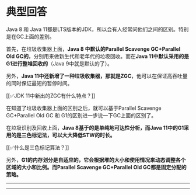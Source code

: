 # 典型回答


Java 8 和 Java 11都是LTS版本的JDK，所以会有人经常问他们之间的区别。特别是在GC上面的差别。



首先，在垃圾收集器上面，**Java 8 中默认的Parallel Scavenge GC+Parallel Old GC的**，分别用来做新生代和老年代的垃圾回收。而在**Java 11中默认采用的是G1进行整堆回收的**（Java 9中就是默认的了）。



另外，**Java 11中还新增了一种垃圾收集器，那就是ZGC**，他可以在保证高吞吐量的同时保证最短的暂停时间。



[[✅JDK 11中新出的ZGC有什么特点？]]



在知道了垃圾收集器上面的区别之后，就可以基于Parallel Scavenge GC+Parallel Old GC 和 G1的区别进一步说一下GC上面的区别了。



在垃圾识别及回收上面，**Java 8基于的是单纯地可达性分析，而Java 11中的G1采用的是三色标记法，可以大大降低STW的时长。**





[[✅什么是三色标记算法？]]



另外，**G1的内存划分是自适应的，它会根据堆的大小和使用情况来动态调整各个区域的大小和比例。而Parallel Scavenge GC+Parallel Old GC都是固定分配的策略。**

****

****

